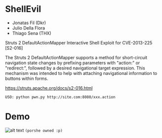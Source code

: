 # ShellEvil

- Jonatas Fil (Dkr) 
- Julio Della Flora 
- Thiago Sena (THX)

Struts 2 DefaultActionMapper Interactive Shell Exploit for CVE-2013-225  [S2-016]

The Struts 2 DefaultActionMapper supports a method for short-circuit navigation state changes by prefixing parameters with
"action:" or "redirect:", followed by a desired navigational target expression. This mechanism was intended to help with
attaching navigational information to buttons within forms.

https://struts.apache.org/docs/s2-016.html

```USO: python pwn.py http://site.com:8080/xxx.action```

# Demo

![alt text](shell.png)
`(porshe owned :p)`
